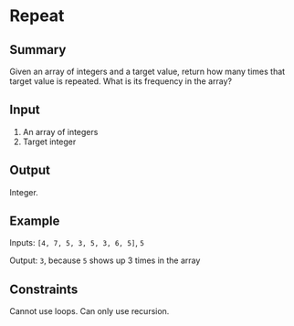 # Repeat

## Summary

Given an array of integers and a target value, return how many times that target value is repeated. What is its frequency in the array?

## Input

1. An array of integers
1. Target integer

## Output

Integer.

## Example

Inputs: `[4, 7, 5, 3, 5, 3, 6, 5]`, `5`

Output: `3`, because `5` shows up 3 times in the array

## Constraints

Cannot use loops. Can only use recursion.
